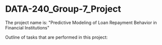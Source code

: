 # DATA-240_Group-7_Project
The project name is:
"Predictive Modeling of Loan Repayment Behavior in Financial Institutions"

Outline of tasks that are performed in this project:
